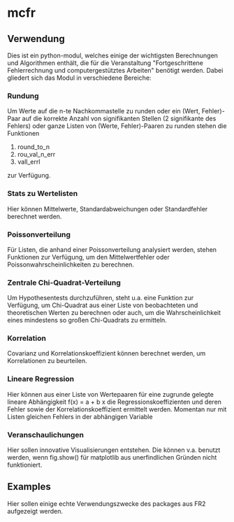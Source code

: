 # mcfr

## Verwendung
Dies ist ein python-modul, welches einige der wichtigsten Berechnungen und Algorithmen enthält, die für die Veranstaltung 
"Fortgeschrittene Fehlerrechnung und computergestütztes Arbeiten" benötigt werden. Dabei gliedert sich das Modul in verschiedene Bereiche:

### Rundung
Um Werte auf die n-te Nachkommastelle zu runden oder ein (Wert, Fehler)-Paar auf die korrekte Anzahl von signifikanten 
Stellen (2 signifikante des Fehlers) oder ganze Listen von (Werte, Fehler)-Paaren zu runden stehen die Funktionen
1. round_to_n
2. rou_val_n_err
3. vall_errl

zur Verfügung.

### Stats zu Wertelisten
Hier können Mittelwerte, Standardabweichungen oder Standardfehler berechnet werden. 

### Poissonverteilung
Für Listen, die anhand einer Poissonverteilung analysiert werden, stehen Funktionen zur Verfügung,
um den Mittelwertfehler oder Poissonwahrscheinlichkeiten zu berechnen.

### Zentrale Chi-Quadrat-Verteilung
Um Hypothesentests durchzuführen, steht u.a. eine Funktion zur Verfügung, um Chi-Quadrat aus einer Liste von beobachteten 
und theoretischen Werten zu berechnen oder auch, um die Wahrscheinlichkeit eines mindestens so großen Chi-Quadrats zu ermitteln. 

### Korrelation
Covarianz und Korrelationskoeffizient können berechnet werden, um Korrelationen zu beurteilen.

### Lineare Regression
Hier können aus einer Liste von Wertepaaren für eine zugrunde gelegte lineare Abhängigkeit f(x) = a + b x 
die Regressionskoeffizienten und deren Fehler sowie der Korrelationskoeffizient ermittelt werden. 
Momentan nur mit Listen gleichen Fehlers in der abhängigen Variable

### Veranschaulichungen
Hier sollen innovative Visualisierungen entstehen. Die können v.a. benutzt werden, 
wenn fig.show() für matplotlib aus unerfindlichen Gründen nicht funktioniert.

## Examples
Hier sollen einige echte Verwendungszwecke des packages aus FR2 aufgezeigt werden. 